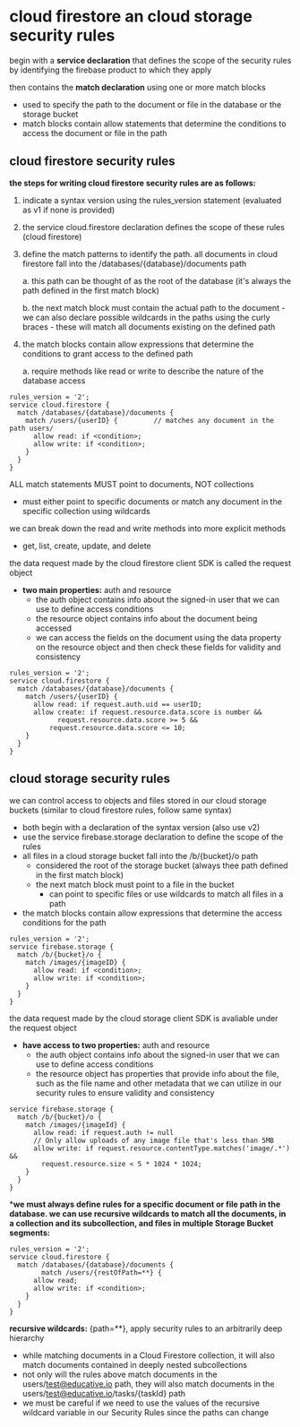 # cloud firestore an cloud storage security rules
begin with a **service declaration** that defines the scope of the security rules by identifying the firebase product to which they apply

then contains the **match declaration** using one or more match blocks
- used to specify the path to the document or file in the database or the storage bucket
- match blocks contain allow statements that determine the conditions to access the document or file in the path

## cloud firestore security rules
**the steps for writing cloud firestore security rules are as follows:**
1. indicate a syntax version using the rules_version statement (evaluated as v1 if none is provided)
2. the service cloud.firestore declaration defines the scope of these rules (cloud firestore)
3. define the match patterns to identify the path. all documents in cloud firestore fall into the /databases/{database}/documents path

    a. this path can be thought of as the root of the database (it's always the path defined in the first match block)

    b. the next match block must contain the actual path to the document
        - we can also declare possible wildcards in the paths using the curly braces
        - these will match all documents existing on the defined path
4. the match blocks contain allow expressions that determine the conditions to grant access to the defined path

    a. require methods like read or write to describe the nature of the database access

```
rules_version = '2';
service cloud.firestore {
  match /databases/{database}/documents {
    match /users/{userID} {         // matches any document in the path users/
      allow read: if <condition>;
      allow write: if <condition>;
    }
  }
}
```

ALL match statements MUST point to documents, NOT collections
- must either point to specific documents or match any document in the specific collection using wildcards

we can break down the read and write methods into more explicit methods
- get, list, create, update, and delete

the data request made by the cloud firestore client SDK is called the request object
- **two main properties:** auth and resource
    - the auth object contains info about the signed-in user that we can use to define access conditions
    - the resource object contains info about the document being accessed
    - we can access the fields on the document using the data property on the resource object and then check these fields for validity and consistency

```
rules_version = '2';
service cloud.firestore {
  match /databases/{database}/documents {
    match /users/{userID} {
      allow read: if request.auth.uid == userID;
      allow create: if request.resource.data.score is number &&
      		request.resource.data.score >= 5 &&
          request.resource.data.score <= 10;
    }
  }
}
```

## cloud storage security rules
we can control access to objects and files stored in our cloud storage buckets (similar to cloud firestore rules, follow same syntax)
- both begin with a declaration of the syntax version (also use v2)
- use the service firebase.storage declaration to define the scope of the rules
- all files in a cloud storage bucket fall into the /b/{bucket}/o path
    - considered the root of the storage bucket (always thee path defined in the first match block)
    - the next match block must point to a file in the bucket
        - can point to specific files or use wildcards to match all files in a path
- the match blocks contain allow expressions that determine the access conditions for the path

```
rules_version = '2';
service firebase.storage {
  match /b/{bucket}/o {
    match /images/{imageID} {
  	  allow read: if <condition>;
      allow write: if <condition>;
    }
  }
}
```

the data request made by the cloud storage client SDK is avaliable under the request object
- **have access to two properties:** auth and resource
    - the auth object contains info about the signed-in user that we can use to define access conditions
    - the resource object has properties that provide info about the file, such as the file name and other metadata that we can utilize in our security rules to ensure validity and consistency

```
service firebase.storage {
  match /b/{bucket}/o {
    match /images/{imageId} {
      allow read: if request.auth != null
      // Only allow uploads of any image file that's less than 5MB
      allow write: if request.resource.contentType.matches('image/.*') && 
        request.resource.size < 5 * 1024 * 1024;
    }
  }
}
```

***we must always define rules for a specific document or file path in the database. we can use recursive wildcards to match all the documents, in a collection and its subcollection, and files in multiple Storage Bucket segments:**

```
rules_version = '2';
service cloud.firestore {
  match /databases/{database}/documents {
		match /users/{restOfPath=**} {
      allow read;
      allow write: if <condition>;
    }
  }
}
```

**recursive wildcards:** {path=**}, apply security rules to an arbitrarily deep hierarchy
- while matching documents in a Cloud Firestore collection, it will also match documents contained in deeply nested subcollections
- not only will the rules above match documents in the users/test@educative.io path, they will also match documents in the users/test@educative.io/tasks/{taskId} path
- we must be careful if we need to use the values of the recursive wildcard variable in our Security Rules since the paths can change